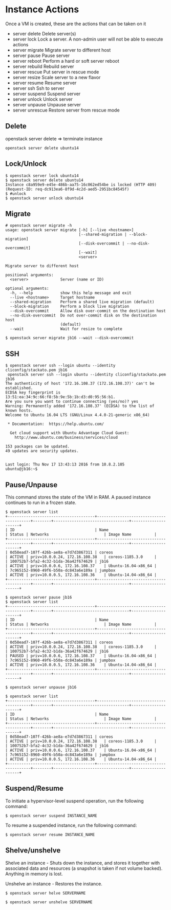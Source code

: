 # Instance Actions


Once a VM is created, these are the actions that can be taken on it

 * server delete  Delete server(s)
 * server lock    Lock a server. A non-admin user will not be able to execute actions
 * server migrate  Migrate server to different host
 * server pause   Pause server
 * server reboot  Perform a hard or soft server reboot
 * server rebuild  Rebuild server
 * server rescue  Put server in rescue mode
 * server resize  Scale server to a new flavor
 * server resume  Resume server
 * server ssh     Ssh to server
 * server suspend  Suspend server
 * server unlock  Unlock server
 * server unpause  Unpause server
 * server unrescue  Restore server from rescue mode

## Delete

openstack server delete => terminate instance 
~~~
openstack server delete ubuntu14
~~~
## Lock/Unlock
~~~
$ openstack server lock ubuntu14
$ openstack server delete ubuntu14
Instance c8a959e9-e45e-486b-aa75-16c062ed54be is locked (HTTP 409) (Request-ID: req-dc913ea6-8f9d-4c2d-aed5-2951bc84545f)
$ #unlock
$ openstack server unlock ubuntu14
~~~

## Migrate

~~~
# openstack server migrate -h
usage: openstack server migrate [-h] [--live <hostname>]
                                [--shared-migration | --block-migration]
                                [--disk-overcommit | --no-disk-overcommit]
                                [--wait]
                                <server>

Migrate server to different host

positional arguments:
  <server>              Server (name or ID)

optional arguments:
  -h, --help            show this help message and exit
  --live <hostname>     Target hostname
  --shared-migration    Perform a shared live migration (default)
  --block-migration     Perform a block live migration
  --disk-overcommit     Allow disk over-commit on the destination host
  --no-disk-overcommit  Do not over-commit disk on the destination host
                        (default)
  --wait                Wait for resize to complete
~~~

~~~
$ openstack server migrate jb16 --wait --disk-overcommit
~~~

## SSH
~~~
$ openstack server ssh --login ubuntu --identity cliconfig/stackato.pem jb16
 openstack server ssh --login ubuntu --identity cliconfig/stackato.pem jb16
The authenticity of host '172.16.108.37 (172.16.108.37)' can't be established.
ECDSA key fingerprint is 13:51:ea:34:9c:66:f8:5b:9e:5b:1b:d3:d0:95:56:b1.
Are you sure you want to continue connecting (yes/no)? yes
Warning: Permanently added '172.16.108.37' (ECDSA) to the list of known hosts.
Welcome to Ubuntu 16.04 LTS (GNU/Linux 4.4.0-21-generic x86_64)

 * Documentation:  https://help.ubuntu.com/

  Get cloud support with Ubuntu Advantage Cloud Guest:
    http://www.ubuntu.com/business/services/cloud

153 packages can be updated.
49 updates are security updates.


Last login: Thu Nov 17 13:43:13 2016 from 10.8.2.105
ubuntu@jb16:~$ 
~~~


## Pause/Unpause
This command stores the state of the VM in RAM. A paused instance continues to run in a frozen state.
~~~
$ openstack server list
+--------------------------------------+-----------------------------------------+--------+---------------------------------+---------------------+
| ID                                   | Name                                    | Status | Networks                        | Image Name          |
+--------------------------------------+-----------------------------------------+--------+---------------------------------+---------------------+
| 0d58ead7-107f-426b-ae8a-e7d7d3867311 | coreos                                  | ACTIVE | priv=10.0.0.24, 172.16.108.38   | coreos-1185.3.0     |
| 100752b7-bfa2-4c32-b1da-36a42f674629 | jb16                                    | ACTIVE | priv=10.0.0.6, 172.16.108.37    | Ubuntu-16.04-x86_64 |
| 7c965152-8960-49f6-b50a-dc843a6e189a | jumpbox                                 | ACTIVE | priv=10.0.0.5, 172.16.108.36    | Ubuntu-14.04-x86_64 |
+--------------------------------------+-----------------------------------------+--------+---------------------------------+---------------------+

$ openstack server pause jb16
$ openstack server list
+--------------------------------------+-----------------------------------------+--------+---------------------------------+---------------------+
| ID                                   | Name                                    | Status | Networks                        | Image Name          |
+--------------------------------------+-----------------------------------------+--------+---------------------------------+---------------------+
| 0d58ead7-107f-426b-ae8a-e7d7d3867311 | coreos                                  | ACTIVE | priv=10.0.0.24, 172.16.108.38   | coreos-1185.3.0     |
| 100752b7-bfa2-4c32-b1da-36a42f674629 | jb16                                    | PAUSED | priv=10.0.0.6, 172.16.108.37    | Ubuntu-16.04-x86_64 |
| 7c965152-8960-49f6-b50a-dc843a6e189a | jumpbox                                 | ACTIVE | priv=10.0.0.5, 172.16.108.36    | Ubuntu-14.04-x86_64 |
+--------------------------------------+-----------------------------------------+--------+---------------------------------+---------------------+

$ openstack server unpause jb16

$ openstack server list
+--------------------------------------+-----------------------------------------+--------+---------------------------------+---------------------+
| ID                                   | Name                                    | Status | Networks                        | Image Name          |
+--------------------------------------+-----------------------------------------+--------+---------------------------------+---------------------+
| 0d58ead7-107f-426b-ae8a-e7d7d3867311 | coreos                                  | ACTIVE | priv=10.0.0.24, 172.16.108.38   | coreos-1185.3.0     |
| 100752b7-bfa2-4c32-b1da-36a42f674629 | jb16                                    | ACTIVE | priv=10.0.0.6, 172.16.108.37    | Ubuntu-16.04-x86_64 |
| 7c965152-8960-49f6-b50a-dc843a6e189a | jumpbox                                 | ACTIVE | priv=10.0.0.5, 172.16.108.36    | Ubuntu-14.04-x86_64 |
+--------------------------------------+-----------------------------------------+--------+---------------------------------+---------------------+

~~~

## Suspend/Resume

To initiate a hypervisor-level suspend operation, run the following command:

~~~
$ openstack server suspend INSTANCE_NAME
~~~

To resume a suspended instance, run the following command:
~~~
$ openstack server resume INSTANCE_NAME
~~~

## Shelve/unshelve

Shelve an instance - Shuts down the instance, and stores it together with associated data and resources (a snapshot is taken if not volume backed). Anything in memory is lost.

Unshelve an instance - Restores the instance.
~~~
$ openstack server helve SERVERNAME

$ openstack server unshelve SERVERNAME
~~~
